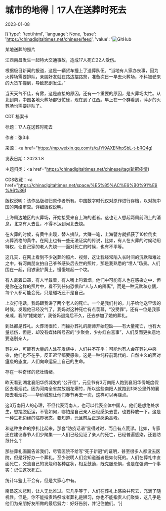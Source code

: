 # 城市的地得｜17人在送葬时死去

2023-01-08

[{'type': 'text/html', 'language': None, 'base': 'https://chinadigitaltimes.net/chinese/feed', 'value': '![GitHub](https://chinadigitaltimes.net/chinese/files/2023/01/image-1673154980845.png)

某地送葬的照片

江西南昌发生一起特大交通事故，造成17人死亡22人受伤。

根据极目新闻的报道，这是一辆货车撞上了送葬队伍。“当地有人家办丧事，因为火葬场需要排队，亲朋好友就在路边摆路祭，准备次日一早去火葬场，不料被驶来的大货车撞到，导致悲剧发生。”

当天天气不佳，有雾，这是直接的原因。还有一个重要的原因，是火葬场太忙。从北到南，中国各地火葬场都很忙碌，现在到了江西。早上在一个群看到，萍乡的火葬场也需要排队了。



CDT 档案卡

标题：17人在送葬时死去

作者：张3丰

来源：<a href="https://mp.weixin.qq.com/s/qJYl9AXENhpSbL-t-bRQ4g)

发表日期：2023.1.8

主题归类：<a href="https://chinadigitaltimes.net/chinese/tag/新冠疫情)

CDS收藏：<a href="https://chinadigitaltimes.net/space/%E5%85%AC%E6%B0%91%E9%A6%86)

版权说明：该作品版权归原作者所有。中国数字时代仅对原作进行存档，以对抗中国的网络审查。详细版权说明。





上海周边地区的火葬场，开始接受来自上海的逝者。这也让人想起两周前网上的消息，北京有人去世，不得不运到河北去烧。

在火葬的时候，有黄牛出现，替人排队，大赚一笔，上海警方就抓获了10位倒卖火葬资格的黄牛。在网上也有一些无法证实的传说，比如，有人在火葬的时候动用特权，让自己家的老人先烧——面对死亡的时候，也有不平等。

这几天，在网上看到不少送葬的照片、视频，这让我经常陷入长时间的沉默和难过之中。有河南朋友拍自己爷爷感染后去世的照片，那是我熟悉的“埋人”场景。人们围在一起，用铁锹铲黄土，慢慢堆起一个坟。

有人戴着口罩，有人半戴着，有人嘴上叼着烟。他们中可能有人也在感染之中，但是你在这样的照片中，看不到任何恐惧和“人与人的隔离”，而是一种沉默和悲悯，每个人都可能会死，只是碰巧还不是自己。

上次打电话，我妈跟我讲了两个老人的死亡。一个是我们村的，儿子给他送早饭的时候，发现他已经没气了，我妈对这种死亡有点羡慕，“没受罪”。还有一位是我家亲戚，我的“姥姥娘”，我爸妈退烧后不久，还去参加了她的葬礼。

到处都是葬礼。火葬场很忙，而操办葬礼的厨师开始短缺——有大量死亡，也有大量悲伤，但是，却没有媒体所号召的“少聚会，少办红白喜事”，人们反而更执意地要送别亲人。

葬礼中，可能有大量的人处在发烧中，人们并不在乎；可能也有人会在葬礼中感染，他们也不在乎，反正迟早都要感染。这是一种纯粹前现代的、自然主义的面对瘟疫的态度，人们向命运呈上自己的生命。

存在一种奇怪的悲壮情绪。

昨天看到湖北襄阳华侨城发的“公开信”，元旦节有3万南阳人跑到襄阳华侨城度假区去看烟花。因为河南全省禁放烟花爆竹，所以这些南阳人就跑到138公里外的襄阳去看烟花——华侨城想让他们春节再去一次，这样可以再赚点。

这3万南阳人的心理，不但代表河南人，也可以代表全体中国人。他们是想绝处求生，想摆脱厄运，不管如何，哪怕是自己亲人已经感染去世，也要释放一下。这是一种生死边缘的临界状态，要知道，元旦前后正是感染高峰。

和这种生命的挣扎比起来，那套“防疫话语”显得过时，而且有点荒谬。比如，专家还在建议春节人们少聚集——人们已经见证了亲人的死亡，已经普遍感染，还要防范什么？

那些葬礼画面告诉我们，尽管医院不给写“死于新冠”的证明，甚至很多人都没去医院，但是好好办一个葬礼，至少说明人们会知道逝者是如何死的。人们在葬礼中直面死亡，交流自己的发烧和各种症状，相互鼓励，既克服恐惧，也是在强调一个事实：记住这次死亡。

统计年鉴上不会有，但是大家心中有。

南昌这次悲剧，让人无比难过。它几乎等于，人们在葬礼上感染并死去，充满了随机性。但是，你不能指责路祭或者葬礼是陋习，你也不能指责人们聚集，这几乎是他们为亲朋好友所做的最后努力：好好告别，并记住他们。'}]